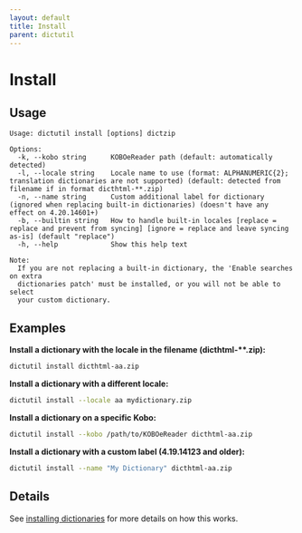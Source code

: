 ```yaml
---
layout: default
title: Install
parent: dictutil
---
```


# Install

## Usage

```
Usage: dictutil install [options] dictzip

Options:
  -k, --kobo string      KOBOeReader path (default: automatically detected)
  -l, --locale string    Locale name to use (format: ALPHANUMERIC{2}; translation dictionaries are not supported) (default: detected from filename if in format dicthtml-**.zip)
  -n, --name string      Custom additional label for dictionary (ignored when replacing built-in dictionaries) (doesn't have any effect on 4.20.14601+)
  -b, --builtin string   How to handle built-in locales [replace = replace and prevent from syncing] [ignore = replace and leave syncing as-is] (default "replace")
  -h, --help             Show this help text

Note:
  If you are not replacing a built-in dictionary, the 'Enable searches on extra
  dictionaries patch' must be installed, or you will not be able to select
  your custom dictionary.
```

## Examples

**Install a dictionary with the locale in the filename (dicthtml-\*\*.zip):**

```sh
dictutil install dicthtml-aa.zip
```

**Install a dictionary with a different locale:**

```sh
dictutil install --locale aa mydictionary.zip
```

**Install a dictionary on a specific Kobo:**

```sh
dictutil install --kobo /path/to/KOBOeReader dicthtml-aa.zip
```

**Install a dictionary with a custom label (4.19.14123 and older):**

```sh
dictutil install --name "My Dictionary" dicthtml-aa.zip
```

## Details
See [installing dictionaries](../dicthtml/install.html) for more details on how this works.
